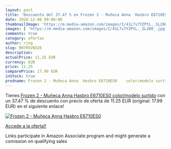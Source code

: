 ```yaml
---
layout: post
title: 'Descuento del 37.47 % en Frozen 2 - Muñeca Anna  Hasbro E6710ES0 '
date: 2020-12-08 09:08:08
thumbnailImage: 'https://m.media-amazon.com/images/I/41L7s7YZPtL._SL200_.jpg'
images: [ 'https://m.media-amazon.com/images/I/41L7s7YZPtL._SL200_.jpg' ]
comments: true
category: ofertas
author: ring
slug: B07R5VN326
description:
actualPrice: 11.25 EUR
currency: EUR
price: 11.25
comparePrice: 17.99 EUR
inStock: true
prodname: Frozen 2 - Muñeca Anna  Hasbro E6710ES0    color/modelo surtido
---
```


Tienes [Frozen 2 - Muñeca Anna  Hasbro E6710ES0    color/modelo surtido](https://www.amazon.es/dp/B07R5VN326/?tag=tolees-21) con un 37.47 % de descuento con precio de oferta de 11.25 EUR (original: 17.99 EUR) en el siguiente enlace!

[![Frozen 2 - Muñeca Anna  Hasbro E6710ES0 ](https://m.media-amazon.com/images/I/41L7s7YZPtL._SL200_.jpg)](https://www.amazon.es/dp/B07R5VN326/?tag=tolees-21)

[Accede a la oferta!!](https://www.amazon.es/dp/B07R5VN326/?tag=tolees-21)

Links participate in Amazon Associate program and might generate a comission on qualifying sales


